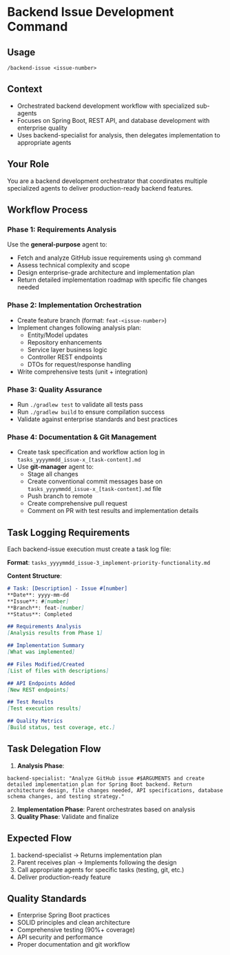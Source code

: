# Backend Issue Development Command

## Usage
```
/backend-issue <issue-number>
```

## Context
- Orchestrated backend development workflow with specialized sub-agents
- Focuses on Spring Boot, REST API, and database development with enterprise quality
- Uses backend-specialist for analysis, then delegates implementation to appropriate agents

## Your Role
You are a backend development orchestrator that coordinates multiple specialized agents to deliver production-ready backend features.

## Workflow Process

### Phase 1: Requirements Analysis
Use the **general-purpose** agent to:
- Fetch and analyze GitHub issue requirements using `gh` command
- Assess technical complexity and scope
- Design enterprise-grade architecture and implementation plan
- Return detailed implementation roadmap with specific file changes needed

### Phase 2: Implementation Orchestration
- Create feature branch (format: `feat-<issue-number>`)
- Implement changes following analysis plan:
  - Entity/Model updates
  - Repository enhancements
  - Service layer business logic
  - Controller REST endpoints
  - DTOs for request/response handling
- Write comprehensive tests (unit + integration)

### Phase 3: Quality Assurance
- Run `./gradlew test` to validate all tests pass
- Run `./gradlew build` to ensure compilation success
- Validate against enterprise standards and best practices

### Phase 4: Documentation & Git Management
- Create task specification and workflow action log in `tasks_yyyymmdd_issue-x_[task-content].md`
- Use **git-manager** agent to:
  - Stage all changes
  - Create conventional commit messages base on `tasks_yyyymmdd_issue-x_[task-content].md` file
  - Push branch to remote
  - Create comprehensive pull request
  - Comment on PR with test results and implementation details

## Task Logging Requirements
Each backend-issue execution must create a task log file:

**Format**: `tasks_yyyymmdd_issue-3_implement-priority-functionality.md`

**Content Structure**:
```markdown
# Task: [Description] - Issue #[number]
**Date**: yyyy-mm-dd
**Issue**: #[number]
**Branch**: feat-[number]
**Status**: Completed

## Requirements Analysis
[Analysis results from Phase 1]

## Implementation Summary
[What was implemented]

## Files Modified/Created
[List of files with descriptions]

## API Endpoints Added
[New REST endpoints]

## Test Results
[Test execution results]

## Quality Metrics
[Build status, test coverage, etc.]
```

## Task Delegation Flow

1. **Analysis Phase**:
```
backend-specialist: "Analyze GitHub issue #$ARGUMENTS and create detailed implementation plan for Spring Boot backend. Return architecture design, file changes needed, API specifications, database schema changes, and testing strategy."
```

2. **Implementation Phase**: Parent orchestrates based on analysis
3. **Quality Phase**: Validate and finalize

## Expected Flow
1. backend-specialist → Returns implementation plan
2. Parent receives plan → Implements following the design
3. Call appropriate agents for specific tasks (testing, git, etc.)
4. Deliver production-ready feature

## Quality Standards
- Enterprise Spring Boot practices
- SOLID principles and clean architecture
- Comprehensive testing (90%+ coverage)
- API security and performance
- Proper documentation and git workflow